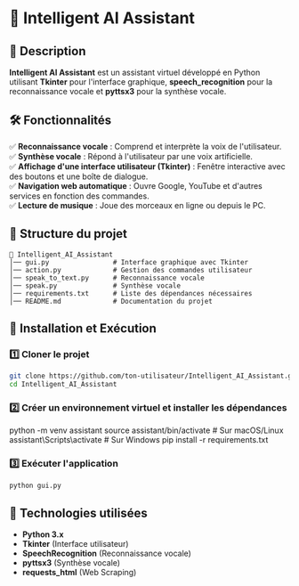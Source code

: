 # 🤖 Intelligent AI Assistant

## 📌 Description
**Intelligent AI Assistant** est un assistant virtuel développé en Python utilisant **Tkinter** pour l'interface graphique, **speech_recognition** pour la reconnaissance vocale et **pyttsx3** pour la synthèse vocale.

## 🛠️ Fonctionnalités
✅ **Reconnaissance vocale** : Comprend et interprète la voix de l'utilisateur.  
✅ **Synthèse vocale** : Répond à l'utilisateur par une voix artificielle.  
✅ **Affichage d'une interface utilisateur (Tkinter)** : Fenêtre interactive avec des boutons et une boîte de dialogue.  
✅ **Navigation web automatique** : Ouvre Google, YouTube et d'autres services en fonction des commandes.  
✅ **Lecture de musique** : Joue des morceaux en ligne ou depuis le PC.

## 📂 Structure du projet
```
📂 Intelligent_AI_Assistant
│── gui.py                # Interface graphique avec Tkinter
│── action.py             # Gestion des commandes utilisateur
│── speak_to_text.py      # Reconnaissance vocale
│── speak.py              # Synthèse vocale
│── requirements.txt      # Liste des dépendances nécessaires
│── README.md             # Documentation du projet
```

## 🚀 Installation et Exécution
### 1️⃣ **Cloner le projet**
```bash
git clone https://github.com/ton-utilisateur/Intelligent_AI_Assistant.git
cd Intelligent_AI_Assistant
```

### 2️⃣ **Créer un environnement virtuel et installer les dépendances**
python -m venv assistant
source assistant/bin/activate  # Sur macOS/Linux
assistant\Scripts\activate    # Sur Windows
pip install -r requirements.txt


### 3️⃣ **Exécuter l'application**
```bash
python gui.py
```

## 📌 Technologies utilisées
- **Python 3.x**
- **Tkinter** (Interface utilisateur)
- **SpeechRecognition** (Reconnaissance vocale)
- **pyttsx3** (Synthèse vocale)
- **requests_html** (Web Scraping)


